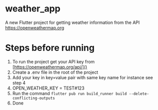 # weather_app

A new Flutter project for getting weather information from the API https://openweathermap.org

# Steps before running

1. To run the project get your API key from [https://openweathermap.org/api/]()
2. Create a .env file in the root of the project
3. Add your key in key=value pair with same key name for instance see step 4
4. OPEN_WEATHER_KEY = TEST#123
5. Run the command `flutter pub run build_runner build --delete-conflicting-outputs`
6. Done